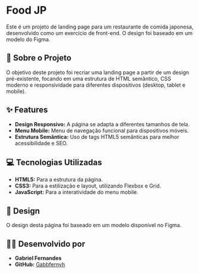# Food JP

Este é um projeto de landing page para um restaurante de comida japonesa, desenvolvido como um exercício de front-end. O design foi baseado em um modelo do Figma.

## 🚀 Sobre o Projeto

O objetivo deste projeto foi recriar uma landing page a partir de um design pré-existente, focando em uma estrutura de HTML semântico, CSS moderno e responsividade para diferentes dispositivos (desktop, tablet e mobile).

## ✨ Features

- **Design Responsivo:** A página se adapta a diferentes tamanhos de tela.
- **Menu Mobile:** Menu de navegação funcional para dispositivos móveis.
- **Estrutura Semântica:** Uso de tags HTML5 semânticas para melhor acessibilidade e SEO.

## 💻 Tecnologias Utilizadas

- **HTML5:** Para a estrutura da página.
- **CSS3:** Para a estilização e layout, utilizando Flexbox e Grid.
- **JavaScript:** Para a interatividade do menu mobile.

## 🎨 Design

O design desta página foi baseado em um modelo disponível no Figma.

## 👨‍💻 Desenvolvido por

- **Gabriel Fernandes**
- **GitHub:** [Gabbfernyh](https://github.com/Gabbfernyh)
